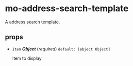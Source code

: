 # mo-address-search-template 

A address search template. 

## props 

- `item` ***Object*** (*required*) `default: [object Object]` 

  Item to display 

